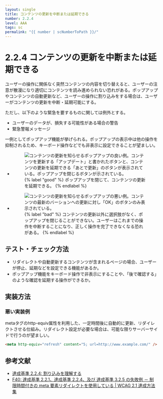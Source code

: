 ```yaml
---
layout: single
title: コンテンツの更新を中断または延期できる
number: 2.2.4
level: AAA
tags: sc
permalink: "{{ number | scNumberToPath }}/"
---
```


# 2.2.4 コンテンツの更新を中断または延期できる

ユーザーの操作に関係なく突然コンテンツの内容を切り替えると、ユーザーの注意が散漫になり適切にコンテンツを読み進められない恐れがある。ポップアップやコンテンツの自動更新など、ユーザーの操作に割り込みをする場合は、ユーザーがコンテンツの更新を中断・延期可能にする。

ただし、以下のような緊急を要するものに関しては例外とする。

- ユーザーのデータが、損失する可能性がある場合の警告
- 緊急警報メッセージ

一例としてポップアップ機能が挙げられる。ポップアップの表示中は他の操作を抑制されるため、キーボード操作などでも非表示に設定できることが望ましい。

<ul class="Figurelist">
<li>
<figure>
<img src="/img/2/2/4/2.2.4_ok.svg" alt="コンテンツの更新を知らせるポップアップの良い例。コンテンツを更新する「アップデート」と書かれたボタンと、コンテンツの更新を延期できる「あとで更新」のボタンが表示されている。ポップアップを閉じるボタンが示されている。" />
<figcaption>
{% label "good" %}
ポップアップを閉じて、コンテンツの更新を延期できる。
{% endlabel %}
</figcaption>
</figure>
</li>
<li>
<figure>
<img src="/img/2/2/4/2.2.4_ng.svg" alt="コンテンツの更新を知らせるポップアップの悪い例。コンテンツの最新のバーションへの更新に対し「OK」のボタンのみ表示されている。" />
<figcaption>
{% label "bad" %}
コンテンツの更新以外に選択肢がなく、ポップアップを閉じることができない。ユーザーはこれまでの操作を中断することになり、正しく操作を完了できなくなる恐れがある。
{% endlabel %}
</figcaption>
</figure>
</li>
</ul>

## テスト・チェック方法

- リダイレクトや自動更新するコンテンツが含まれるページの場合、ユーザーが停止、延期などを設定できる機能があるか。
- ポップアップ機能をキーボード操作で非表示にすることや、「後で確認する」のような確認を延期する操作ができるか。

## 実装方法

### 悪い実装例

metaタグのhttp-equiv属性を利用した、一定時間後に自動的に更新、リダイレクトさせる仕組み。リダイレクト設定が必要な場合は、可能な限りサーバーサイドで行うのが望ましい。

```html
<meta http-equiv="refresh" content="5; url=http://www.example.com/" />
```

## 参考文献

- [達成基準 2.2.4: 割り込みを理解する](https://waic.jp/docs/WCAG21/Understanding/interruptions.html)
- [F40: 達成基準 2.2.1、達成基準 2.2.4、及び 達成基準 3.2.5 の失敗例 － 制限時間付きの meta 要素リダイレクトを使用している | WCAG 2.1 達成方法集](https://waic.jp/docs/WCAG21/Techniques/failures/F40)
